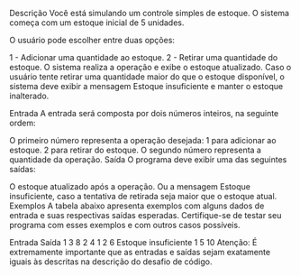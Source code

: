 Descrição
Você está simulando um controle simples de estoque. O sistema começa com um estoque inicial de 5 unidades.

O usuário pode escolher entre duas opções:

1 - Adicionar uma quantidade ao estoque.
2 - Retirar uma quantidade do estoque.
O sistema realiza a operação e exibe o estoque atualizado. Caso o usuário tente retirar uma quantidade maior do que o estoque disponível, o sistema deve exibir a mensagem Estoque insuficiente e manter o estoque inalterado.

Entrada
A entrada será composta por dois números inteiros, na seguinte ordem:

O primeiro número representa a operação desejada:
1 para adicionar ao estoque.
2 para retirar do estoque.
O segundo número representa a quantidade da operação.
Saída
O programa deve exibir uma das seguintes saídas:

O estoque atualizado após a operação.
Ou a mensagem Estoque insuficiente, caso a tentativa de retirada seja maior que o estoque atual.
Exemplos
A tabela abaixo apresenta exemplos com alguns dados de entrada e suas respectivas saídas esperadas. Certifique-se de testar seu programa com esses exemplos e com outros casos possíveis.

Entrada	Saída
1
3	8
2
4	1
2
6	Estoque insuficiente
1
5	10
Atenção: É extremamente importante que as entradas e saídas sejam exatamente iguais às descritas na descrição do desafio de código.

